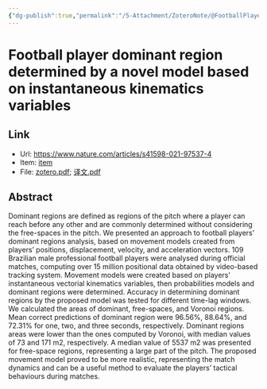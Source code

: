 ```yaml
---
{"dg-publish":true,"permalink":"/5-Attachment/ZoteroNote/@FootballPlayer_2021_Caetano/","title":"Football player dominant region determined by a novel model based on instantaneous kinematics variables"}
---
```


# Football player dominant region determined by a novel model based on instantaneous kinematics variables
## Link
- Url: https://www.nature.com/articles/s41598-021-97537-4
- Item: [item](zotero://select/library/items/KQT5S3K9)
- File: [zotero.pdf](zotero://open-pdf/library/items/ACN9G4PG); [译文.pdf](zotero://open-pdf/library/items/9I7G468P)
## Abstract
Dominant regions are defined as regions of the pitch where a player can reach before any other and are commonly determined without considering the free-spaces in the pitch. We presented an approach to football players’ dominant regions analysis, based on movement models created from players’ positions, displacement, velocity, and acceleration vectors. 109 Brazilian male professional football players were analysed during official matches, computing over 15 million positional data obtained by video-based tracking system. Movement models were created based on players’ instantaneous vectorial kinematics variables, then probabilities models and dominant regions were determined. Accuracy in determining dominant regions by the proposed model was tested for different time-lag windows. We calculated the areas of dominant, free-spaces, and Voronoi regions. Mean correct predictions of dominant region were 96.56%, 88.64%, and 72.31% for one, two, and three seconds, respectively. Dominant regions areas were lower than the ones computed by Voronoi, with median values of 73 and 171 m2, respectively. A median value of 5537 m2 was presented for free-space regions, representing a large part of the pitch. The proposed movement model proved to be more realistic, representing the match dynamics and can be a useful method to evaluate the players’ tactical behaviours during matches.